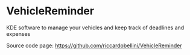 VehicleReminder
===============

KDE software to manage your vehicles and keep track of deadlines and expenses

Source code page:
https://github.com/riccardobellini/VehicleReminder